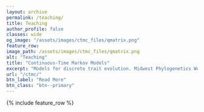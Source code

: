 ```yaml
---
layout: archive
permalink: /teaching/
title: Teaching
author_profile: false
classes: wide
og_image: "/assets/images/ctmc_files/qmatrix.png"
feature_row:
image_path: /assets/images/ctmc_files/qmatrix.png
alt: "Teaching"
title: "Continuous-Time Markov Models"
excerpt: "Models for discrete trait evolution. Midwest Phylogenetics Workshop Lecture 2019"
url: "/ctmc/"
btn_label: "Read More"
btn_class: "btn--primary"
---
```



{% include feature_row %}
